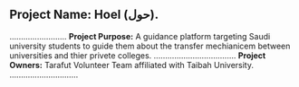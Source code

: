 ## Project Name: Hoel (حول).
.........................
**Project Purpose:** A guidance platform targeting Saudi university students to guide them about the transfer mechianicem between universities and thier privete colleges.
....................................
**Project Owners:** Tarafut Volunteer Team affiliated with Taibah University.
..............................
